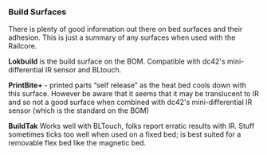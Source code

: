 ### Build Surfaces

There is plenty of good information out there on bed surfaces and their adhesion. This is just a summary of any surfaces when used with the Railcore.

**Lokbuild** is the build surface on the BOM. Compatible with dc42's mini-differential IR sensor and BLtouch.

**PrintBite+** - printed parts “self release” as the heat bed cools down with this surface. However be aware that it seems that it may be translucent to IR and so not a good surface when combined with dc42's mini-differential IR sensor (which is the standard on the BOM)

**BuildTak** Works well with BLTouch, folks report erratic results with IR. Stuff sometimes ticks too well when used on a fixed bed; is best suited for a removable flex bed like the magnetic bed. 